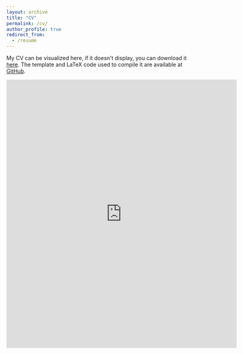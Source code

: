 ```yaml
---
layout: archive
title: "CV"
permalink: /cv/
author_profile: true
redirect_from:
  - /resume
---
```


My CV can be visualized here, if it doesn't display, you can download it [here](https://joacoh.github.io/files/cv.pdf). The template and LaTeX code used to compile it are available at [GitHub](https://github.com/joacoh/cv). 
<br>

<embed src="https://joacoh.github.io/files/cv.pdf" type="application/pdf" width="600px" height="700px"/>